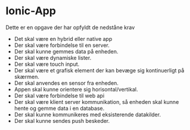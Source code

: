 # Ionic-App

Dette er en opgave der har opfyldt de nedståne krav

- Det skal være en hybrid eller native app
- Der skal være forbindelse til en server. 
- Der skal kunne gemmes data på enheden. 
- Der skal være dynamiske lister. 
- Der skal være touch input. 
- Der skal være et grafisk element der kan bevæge sig kontinuerligt på skærmen. 
- Der skal anvendes en sensor fra enheden. 
- Appen skal kunne orientere sig horisontal/vertikal. 
- Der skal være forbindelse til web api
- Der skal være klient server kommunikation, så enheden skal kunne hente og gemme data i en database.
- Der skal kunne kommunikeres med eksisterende datakilder. 
- Der skal kunne sendes push beskeder.
